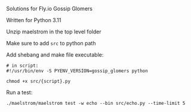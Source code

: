 Solutions for Fly.io Gossip Glomers

Written for Python 3.11

Unzip maelstrom in the top level folder

Make sure to add `src` to python path

Add shebang and make file executable:
```
# in script:
#!/usr/bin/env -S PYENV_VERSION=gossip_glomers python

chmod +x src/{script}.py
```
Run a test:
```
./maelstrom/maelstrom test -w echo --bin src/echo.py --time-limit 5
```